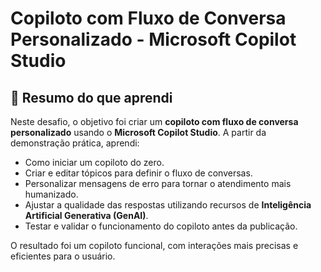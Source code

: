 # Copiloto com Fluxo de Conversa Personalizado - Microsoft Copilot Studio

## 📌 Resumo do que aprendi

Neste desafio, o objetivo foi criar um **copiloto com fluxo de conversa personalizado** usando o **Microsoft Copilot Studio**. A partir da demonstração prática, aprendi:

- Como iniciar um copiloto do zero.
- Criar e editar tópicos para definir o fluxo de conversas.
- Personalizar mensagens de erro para tornar o atendimento mais humanizado.
- Ajustar a qualidade das respostas utilizando recursos de **Inteligência Artificial Generativa (GenAI)**.
- Testar e validar o funcionamento do copiloto antes da publicação.

O resultado foi um copiloto funcional, com interações mais precisas e eficientes para o usuário.